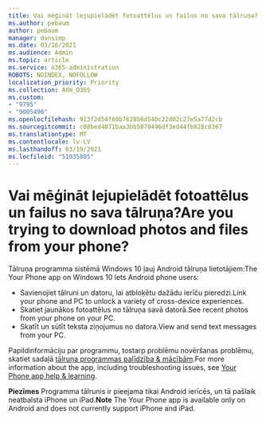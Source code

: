 ```yaml
---
title: Vai mēģināt lejupielādēt fotoattēlus un failus no sava tālruņa?
ms.author: pebaum
author: pebaum
manager: dansimp
ms.date: 03/16/2021
ms.audience: Admin
ms.topic: article
ms.service: o365-administration
ROBOTS: NOINDEX, NOFOLLOW
localization_priority: Priority
ms.collection: Adm_O365
ms.custom:
- "9795"
- "9005496"
ms.openlocfilehash: 913f2d54f80b762856d540c22d02c27e5a77d2cb
ms.sourcegitcommit: c08bed4071baa3bb5879496df3ed44fb828c8367
ms.translationtype: MT
ms.contentlocale: lv-LV
ms.lasthandoff: 03/19/2021
ms.locfileid: "51035805"
---
```

# <a name="are-you-trying-to-download-photos-and-files-from-your-phone"></a><span data-ttu-id="56e58-102">Vai mēģināt lejupielādēt fotoattēlus un failus no sava tālruņa?</span><span class="sxs-lookup"><span data-stu-id="56e58-102">Are you trying to download photos and files from your phone?</span></span>

<span data-ttu-id="56e58-103">Tālruņa programma sistēmā Windows 10 ļauj Android tālruņa lietotājiem:</span><span class="sxs-lookup"><span data-stu-id="56e58-103">The Your Phone app on Windows 10 lets Android phone users:</span></span>

- <span data-ttu-id="56e58-104">Savienojiet tālruni un datoru, lai atbloķētu dažādu ierīču pieredzi.</span><span class="sxs-lookup"><span data-stu-id="56e58-104">Link your phone and PC to unlock a variety of cross-device experiences.</span></span>
- <span data-ttu-id="56e58-105">Skatiet jaunākos fotoattēlus no tālruņa savā datorā.</span><span class="sxs-lookup"><span data-stu-id="56e58-105">See recent photos from your phone on your PC.</span></span>
- <span data-ttu-id="56e58-106">Skatīt un sūtīt teksta ziņojumus no datora.</span><span class="sxs-lookup"><span data-stu-id="56e58-106">View and send text messages from your PC.</span></span>

<span data-ttu-id="56e58-107">Papildinformāciju par programmu, tostarp problēmu novēršanas problēmu, skatiet sadaļā [tālruņa programmas palīdzība & mācībām](https://support.microsoft.com/your-phone-app).</span><span class="sxs-lookup"><span data-stu-id="56e58-107">For more information about the app, including troubleshooting issues, see [Your Phone app help & learning](https://support.microsoft.com/your-phone-app).</span></span>

<span data-ttu-id="56e58-108">**Piezīmes** Programma tālrunis ir pieejama tikai Android ierīcēs, un tā pašlaik neatbalsta iPhone un iPad.</span><span class="sxs-lookup"><span data-stu-id="56e58-108">**Note** The Your Phone app is available only on Android and does not currently support iPhone and iPad.</span></span>